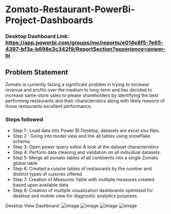 # Zomato-Restaurant-PowerBi-Project-Dashboards


### Desktop Dashboard Link: https://app.powerbi.com/groups/me/reports/e014e8f5-7e65-4397-bf3a-b698e3c342f9/ReportSection?experience=power-bi

## Problem Statement
Zomato is currently facing a significant problem in trying to increase revenue and profits over the medium to long-term and has decided to increase same-store sales to please shareholders by identifying the best performing restaurants and their characteristics along with likely reasons of those restaurants excellent performance.  

### Steps followed 

- Step 1 : Load data into Power BI Desktop, datasets are excel xlsx files.
- Step 2 : Going into model view and link all tables using snowflake schema
- Step 3: Open power query editor & look at the dataset characteristics 
- Step 4: Perform data cleaning and validation on all individual datasets.
- Step 5: Merge all zomato tables of all continents into a single Zomato global table
- Step 6: Created a cuisine tables of restaurants by the number and distinct types of cuisines offered
- Step 7: Creation of Measures Table with multiple measures created based upon available data
- Step 8: Creation of multiple visualization dashboards optimised for desktop and mobile view for diagnostic analytics purposes.

Desktop View Dashboard:
![image](https://github.com/user-attachments/assets/5a990933-d000-4cec-900c-bf34c669a855)
![image](https://github.com/user-attachments/assets/c57b0664-c56d-4ce0-b4a1-ed860b20234d)
![image](https://github.com/user-attachments/assets/2c9112e7-c438-4978-9760-a8c96e2d0b5e)
![image](https://github.com/user-attachments/assets/97baf0a0-8845-455e-9ca8-1475d637eb07)





